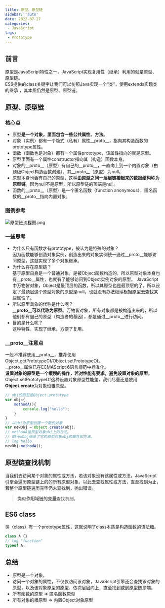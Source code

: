 ```yaml
---
title: 原型、原型链
sidebar: 'auto'
date: 2022-07-27
categories:
 - JavaScript
tags:
 - Prototype
---
```


## 前言
原型是JavaScript特性之一，JavaScript实现复用性（继承）利用的就是原型、原型链。<br />
ES6提供的class关键字让我们可以仿照Java实现一个“类”，使用extends实现类的继承
，其本质仍然是原型、原型链。

## 原型、原型链

### 核心点
* 原型**是一个对象，里面包含一些公共属性、方法**。
* 对象（实例）都有一个隐式（私有）属性__proto__，指向其构造函数的prototype属性。
* 函数（函数也是对象）都有一个属性prototype，该属性指向的就是原型。
* 原型里面有一个属性constructor指向其（构造）函数本身。
* 对象的__proto__（原型）有自己的__proto__，一直向上到一个内置对象（由顶级Object构造函数创建），其__proto__（原型）为null。
* 原型本身也会有自己的原型，这种**由原型之间一层层链接起来的数据结构称为原型链**。因为null不是原型，所以原型链的顶端是null。
* 函数的__proto__（原型）是一个匿名函数（function anonymous），匿名函数的__proto__指向内置对象。

### 图例参考
![原型链流程图.png](https://s2.loli.net/2022/07/31/G6nThJlWt1DUcCV.png)

### 一些思考
* 为什么只有函数才有prototype，被认为是特殊的对象？<br/>
因为函数能够创造对象实例，创造出来的对象实例统一通过__proto__能够访问原型，这就实现了多个对象继承。
* 为什么存在原型链？<br/>
基于原型自身是一个普通对象，是被Object函数构造的，所以原型对象本身也有__proto__属性，也就有了能够访问到Object实例对象的原型。
JavaScript中万物皆对象，Object是最顶层的函数，所以其原型也是最顶层的了，所以设定了最顶层这个原型对象的原型是null，也就没有办法继续根据原型去查找某些属性了。
* 所以原型具象的代称是什么呢？<br/>
**__proto__可以代称为原型**。万物皆对象，所有对象都是被构造出来的，所以他们都有自己的原型（构造者的基因），都是通过__proto__进行访问。
* 目的是什么呢？<br/>
这种特性，实现了继承，方便了复用。

### __proto__注意点
一般不推荐使用__proto__，推荐使用Object.getPrototypeOf/Object.setPrototypeOf。<br />
__proto__属性已在ECMAScript 6语言规范中标准化。<br />
**设置对象的原型是一个缓慢的操作，若对性能有要求，避免设置对象的原型**。
Object.setPrototypeOf这种设置对象原型性能差，我们尽量还是使用**Object.create**为对象设置原型。
```js
// obj的原型是Object.prototype
var obj={
    methodA(){
        console.log("hello");
    }
}
// 以obj为原型创建一个新的对象
var newObj = Object.create(obj);
// methodA是原型对象obj上的方法。
// 即newObj继承了它的原型对象obj的属性和方法。
// log hello
newObj.methodA(); 
```

## 原型链查找机制
当我们去访问某个对象的属性或方法，若该对象没有该属性或方法，JavaScript引擎会遍历原型链上的的所有原型对象，以此去查找属性或方法，直至找到为止，若整个原型链遍历完毕仍未查找到，抛出错误。
> 类似**作用域链的变量**查找机制。

## ES6 class
类（class）有一个prototype属性，这就说明了class本质是构造函数的语法糖。
```js
class A {}
// log "function"
typeof A;
```

## 总结
* 原型是一个对象。
* 访问一个对象的属性，不仅仅访问该对象，JavaScript引擎还会查找该对象的原型，以及该对象原型的原型，依次层层向上，直至找到或到原型链顶端。
* 所有函数的原型 => 匿名函数原型
* 所有对象的根原型 => 内置Object对象原型